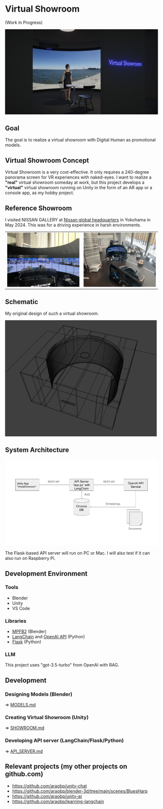# Virtual Showroom

(Work in Progress)

<img src="doc/sample_scene.jpg" width=600>

## Goal

The goal is to realize a virtual showroom with Digital Human as promotional models.

## Virtual Showroom Concept

Virtual Showroom is a very cost-effective. It only requires a 240-degree panorama screen for VR experiences with naked-eyes. I want to realize a **"real"** virtual showroom someday at work, but this project develops a **"virtual"** virtual showroom running on Unity in the form of an AR app or a console app, as my hobby project.

## Reference Showroom

I visited NISSAN GALLERY at [Nissan global headquarters](https://maps.app.goo.gl/Z5GTQqjRTFXAtd3D8) in Yokohama in May 2024. This was for a driving experience in harsh environments.

<table>
  <tr>
    <td>
      <img src="doc/nissan_showroom1.jpg" width=400>      
    </td>
    <td>
      <img src="doc/nissan_showroom2.jpg" width=400>
    </td>
  </tr>
</table>

## Schematic

My original design of such a virtual showroom.

<img src="doc/schematic.jpg" width=500>

## System Architecture

<img src="doc/architecture.jpg" width=600>

The Flask-based API server will run on PC or Mac. I will also test if it can also run on Raspberry Pi.

## Development Environment

### Tools

- Blender
- Unity
- VS Code

### Libraries

- [MPFB2](https://static.makehumancommunity.org/mpfb.html) (Blender)
- [LangChain](https://python.langchain.com/v0.2/docs/introduction/) and [OpenAI API](https://openai.com/index/openai-api/) (Python)
- [Flask](https://flask.palletsprojects.com/en/3.0.x/) (Python)

### LLM

This project uses "gpt-3.5-turbo" from OpenAI with RAG.

## Development

### Designing Models (Blender)

=> [MODELS.md](./MODELS.md)

### Creating Virtual Showroom (Unity)

=> [SHOWROOM.md](./SHOWROOM.md)

### Developing API server (LangChain/Flask/Python)

=> [API_SERVER.md](./API_SERVER.md)

## Relevant projects (my other projects on github.com)

- https://github.com/araobp/unity-chat
- https://github.com/araobp/blender-3d/tree/main/scenes/BluesHarp
- https://github.com/araobp/unity-ar
- https://github.com/araobp/learning-langchain

